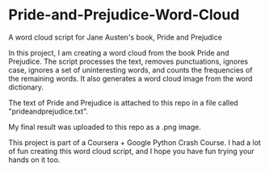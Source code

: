 # Pride-and-Prejudice-Word-Cloud
A word cloud script for Jane Austen's book, Pride and Prejudice

In this project, I am creating a word cloud from the book Pride and Prejudice. The script processes the text, removes punctuations, ignores case, ignores a set of uninteresting words, and counts the frequencies of the remaining words. It also generates a word cloud image from the word dictionary.

The text of Pride and Prejudice is attached to this repo in a file called "prideandprejudice.txt".

My final result was uploaded to this repo as a .png image.

This project is part of a Coursera + Google Python Crash Course. I had a lot of fun creating this word cloud script, and I hope you have fun trying your hands on it too.
